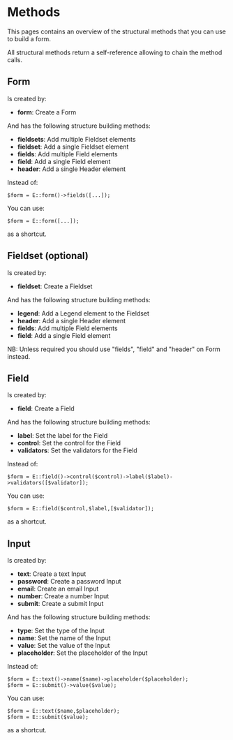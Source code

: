 # Methods

This pages contains an overview of the structural methods that you can use to build a form.

All structural methods return a self-reference allowing to chain the method calls.

## Form

Is created by:

- **form**: Create a Form

And has the following structure building methods:

- **fieldsets**: Add multiple Fieldset elements
- **fieldset**: Add a single Fieldset element
- **fields**: Add multiple Field elements
- **field**: Add a single Field element
- **header**: Add a single Header element

Instead of:

    $form = E::form()->fields([...]);

You can use:

    $form = E::form([...]);

as a shortcut.

## Fieldset (optional)

Is created by:

- **fieldset**: Create a Fieldset

And has the following structure building methods:

- **legend**: Add a Legend element to the Fieldset
- **header**: Add a single Header element
- **fields**: Add multiple Field elements
- **field**: Add a single Field element

NB: Unless required you should use "fields", "field" and "header" on Form instead.

## Field

Is created by:

- **field**: Create a Field

And has the following structure building methods:

- **label**: Set the label for the Field
- **control**: Set the control for the Field
- **validators**: Set the validators for the Field

Instead of:

    $form = E::field()->control($control)->label($label)->validators([$validator]);

You can use:

    $form = E::field($control,$label,[$validator]);

as a shortcut.

## Input

Is created by:

- **text**: Create a text Input
- **password**: Create a password Input
- **email**: Create an email Input
- **number**: Create a number Input
- **submit**: Create a submit Input

And has the following structure building methods:

- **type**: Set the type of the Input
- **name**: Set the name of the Input
- **value**: Set the value of the Input
- **placeholder**: Set the placeholder of the Input

Instead of:

    $form = E::text()->name($name)->placeholder($placeholder);
    $form = E::submit()->value($value);

You can use:

    $form = E::text($name,$placeholder);
    $form = E::submit($value);

as a shortcut.